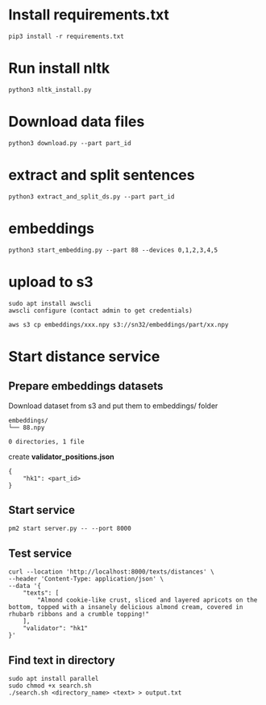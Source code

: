 # Install requirements.txt
```
pip3 install -r requirements.txt
```

# Run install nltk
```
python3 nltk_install.py
```

# Download data files 
```
python3 download.py --part part_id
```

# extract and split sentences
```
python3 extract_and_split_ds.py --part part_id
```

# embeddings
```
python3 start_embedding.py --part 88 --devices 0,1,2,3,4,5
```

# upload to s3
```
sudo apt install awscli 
awscli configure (contact admin to get credentials)

aws s3 cp embeddings/xxx.npy s3://sn32/embeddings/part/xx.npy
```


# Start distance service
## Prepare embeddings datasets
Download dataset from s3 and put them to embeddings/ folder
```
embeddings/
└── 88.npy

0 directories, 1 file
```

create <a><strong>validator_positions.json</strong></a>
```
{
    "hk1": <part_id>
}
```

## Start service
```
pm2 start server.py -- --port 8000
```

## Test service
```
curl --location 'http://localhost:8000/texts/distances' \
--header 'Content-Type: application/json' \
--data '{
    "texts": [
        "Almond cookie-like crust, sliced and layered apricots on the bottom, topped with a insanely delicious almond cream, covered in rhubarb ribbons and a crumble topping!"
    ],
    "validator": "hk1"
}'
```

## Find text in directory
```
sudo apt install parallel
sudo chmod +x search.sh
./search.sh <directory_name> <text> > output.txt
```

